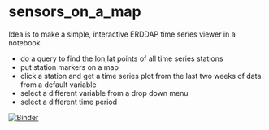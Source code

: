 # sensors_on_a_map

Idea is to make a simple, interactive ERDDAP time series viewer in a notebook.

- do a query to find the lon,lat points of all time series stations
- put station markers on a map 
- click a station and get a time series plot from the last two weeks of data from a default variable
- select a different variable from a drop down menu
- select a different time period

[![Binder](http://mybinder.org/badge.svg)](https://beta.mybinder.org/v2/gh/reproducible-notebooks/ERDDAP_timeseries_explorer/master?filepath=ERDDAP_timeseries_explorer.ipynb)
